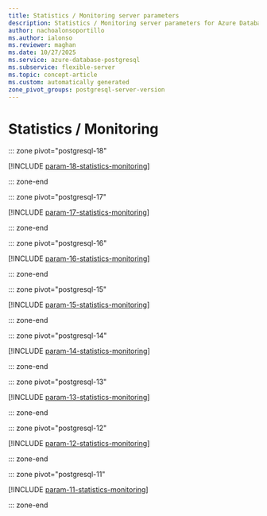 ```yaml
---
title: Statistics / Monitoring server parameters
description: Statistics / Monitoring server parameters for Azure Database for PostgreSQL flexible server.
author: nachoalonsoportillo
ms.author: ialonso
ms.reviewer: maghan
ms.date: 10/27/2025
ms.service: azure-database-postgresql
ms.subservice: flexible-server
ms.topic: concept-article
ms.custom: automatically generated
zone_pivot_groups: postgresql-server-version
---
```

# Statistics / Monitoring


::: zone pivot="postgresql-18"

[!INCLUDE [param-18-statistics-monitoring](./includes/param-18-statistics-monitoring.md)]

::: zone-end


::: zone pivot="postgresql-17"

[!INCLUDE [param-17-statistics-monitoring](./includes/param-17-statistics-monitoring.md)]

::: zone-end


::: zone pivot="postgresql-16"

[!INCLUDE [param-16-statistics-monitoring](./includes/param-16-statistics-monitoring.md)]

::: zone-end


::: zone pivot="postgresql-15"

[!INCLUDE [param-15-statistics-monitoring](./includes/param-15-statistics-monitoring.md)]

::: zone-end


::: zone pivot="postgresql-14"

[!INCLUDE [param-14-statistics-monitoring](./includes/param-14-statistics-monitoring.md)]

::: zone-end


::: zone pivot="postgresql-13"

[!INCLUDE [param-13-statistics-monitoring](./includes/param-13-statistics-monitoring.md)]

::: zone-end


::: zone pivot="postgresql-12"

[!INCLUDE [param-12-statistics-monitoring](./includes/param-12-statistics-monitoring.md)]

::: zone-end


::: zone pivot="postgresql-11"

[!INCLUDE [param-11-statistics-monitoring](./includes/param-11-statistics-monitoring.md)]

::: zone-end


